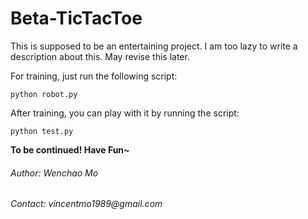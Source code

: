 # Beta-TicTacToe
<p>This is supposed to be an entertaining project. I am too lazy to write a description about this. May revise this later.</p>

<p>For training, just run the following script:</p>
<pre><code>python robot.py</code></pre>

<p>After training, you can play with it by running the script:</p>
<pre><code>python test.py</code></pre>

<strong>To be continued! Have Fun~</strong>

<h6>Author: Wenchao Mo</h6>
<h6>Contact: vincentmo1989@gmail.com</h6>
